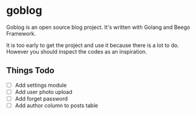 # goblog

Goblog is an open source blog project. It's written with Golang and Beego Framework.

It is too early to get the project and use it because there is a lot to do. However you should inspect the codes as an inspiration.

## Things Todo

- [ ] Add settings module
- [ ] Add user photo upload
- [ ] Add forget password
- [ ] Add author column to posts table